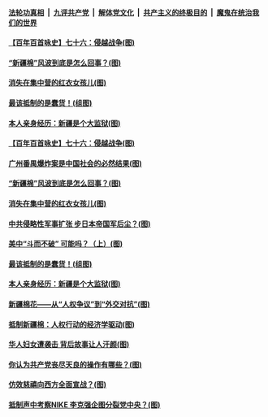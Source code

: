 ####  [法轮功真相](../../../../basic/blob/master/README.md?t=03312302) &nbsp;|&nbsp; [九评共产党](../../../../9ping.md/blob/master/README.md?t=03312302) &nbsp;|&nbsp; [解体党文化](../../../../jtdwh.md/blob/master/README.md?t=03312302)  &nbsp;|&nbsp; [共产主义的终极目的](../../../../gczydzjmd.md/blob/master/README.md?t=03312302) &nbsp;|&nbsp; [魔鬼在统治我们的世界](../../../../mgztzwmdsj.md/blob/master/README.md?t=03312302) 

#### [【百年百首咏史】七十六：侵越战争(图)](../pages/p4/967323.md?t=03312302) 


#### [“新疆棉”风波到底是怎么回事？(图)](../pages/p4/967269.md?t=03312302) 

#### [消失在集中营的红衣女孩儿(图)](../pages/p4/967267.md?t=03312302) 

#### [最该抵制的是蠢货！(组图)](../pages/p4/967156.md?t=03312302) 

#### [本人亲身经历：新疆是个大监狱(图)](../pages/p4/967158.md?t=03312302) 


#### [【百年百首咏史】七十六：侵越战争(图)](../pages/p4/967323.md?t=03312302) 


#### [广州番禺爆炸案是中国社会的必然结果(图)](../pages/p4/967292.md?t=03312302) 


#### [“新疆棉”风波到底是怎么回事？(图)](../pages/p4/967269.md?t=03312302) 

#### [消失在集中营的红衣女孩儿(图)](../pages/p4/967267.md?t=03312302) 

#### [中共侵略性军事扩张 步日本帝国军后尘？(图)](../pages/p4/967266.md?t=03312302) 

#### [美中“斗而不破” 可能吗？（上）(图)](../pages/p4/967265.md?t=03312302) 


#### [最该抵制的是蠢货！(组图)](../pages/p4/967156.md?t=03312302) 

#### [本人亲身经历：新疆是个大监狱(图)](../pages/p4/967158.md?t=03312302) 

#### [新疆棉花——从“人权争议”到“外交对抗”(图)](../pages/p4/967151.md?t=03312302) 

#### [抵制新疆棉：人权行动的经济学驱动(图)](../pages/p4/967152.md?t=03312302) 

#### [华人妇女遭袭击 背后故事让人汗颜(图)](../pages/p4/967065.md?t=03312302) 


#### [你认为共产党丧尽天良的操作有哪些？(图)](../pages/p4/967059.md?t=03312302) 

#### [仿效慈禧向西方全面宣战？(图)](../pages/p4/967056.md?t=03312302) 

#### [抵制声中考察NIKE 李克强企图分裂党中央？(图)](../pages/p4/967049.md?t=03312302) 



